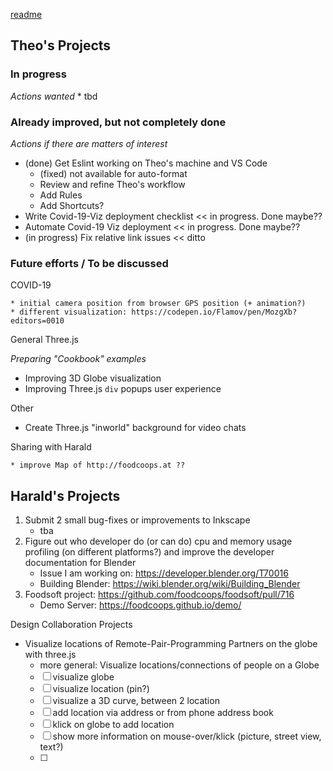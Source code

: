 [readme](#README.md)

## Theo's Projects

### In progress

_Actions wanted_
    * tbd


### Already improved, but not completely done

_Actions if there are matters of interest_

* (done) Get Eslint working on Theo's machine and VS Code
    * (fixed) not available for auto-format
    * Review and refine Theo's workflow
    * Add Rules
    * Add Shortcuts?
* Write Covid-19-Viz deployment checklist << in progress. Done maybe??
* Automate Covid-19 Viz deployment << in progress. Done maybe??
* (in progress) Fix relative link issues << ditto


### Future efforts / To be discussed

COVID-19

	* initial camera position from browser GPS position (+ animation?)
	* different visualization: https://codepen.io/Flamov/pen/MozgXb?editors=0010

General Three.js

_Preparing "Cookbook" examples_

* Improving 3D Globe visualization
* Improving Three.js ```div``` popups user experience

Other

* Create Three.js "inworld" background for video chats


Sharing with Harald

	* improve Map of http://foodcoops.at ??




## Harald's Projects

1. Submit 2 small bug-fixes or improvements to Inkscape
    - tba
1. Figure out who developer do (or can do) cpu and memory usage profiling (on different platforms?) and improve the developer documentation for Blender
    - Issue I am working on: https://developer.blender.org/T70016
    - Building Blender: https://wiki.blender.org/wiki/Building_Blender
1. Foodsoft project: https://github.com/foodcoops/foodsoft/pull/716
    - Demo Server: https://foodcoops.github.io/demo/

Design Collaboration Projects

- Visualize locations of Remote-Pair-Programming Partners on the globe with three.js
    - more general: Visualize locations/connections of people on a Globe
    - [ ] visualize globe
    - [ ] visualize location (pin?)
    - [ ] visualize a 3D curve, between 2 location
    - [ ] add location via address or from phone address book
    - [ ] klick on globe to add location
    - [ ] show more information on mouse-over/klick (picture, street view, text?)
    - [ ] 
	
